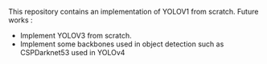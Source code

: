 This repository contains an implementation of YOLOV1 from scratch.
Future works :
  - Implement YOLOV3 from scratch.
  - Implement some backbones used in object detection such as CSPDarknet53 used in YOLOv4
